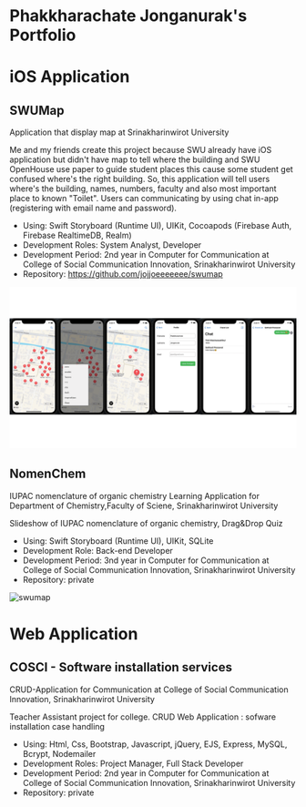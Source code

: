 # Phakkharachate Jonganurak's Portfolio

# iOS Application
## SWUMap
Application that display map at Srinakharinwirot University

Me and my friends create this project because SWU already have iOS application but didn't have map to tell where the building and SWU OpenHouse use paper to guide student places this cause some student get confused where's the right building. So, this application will tell users where's the building, names, numbers, faculty and also most important place to known "Toilet". Users can communicating by using chat in-app (registering with email name and password).

- Using: Swift Storyboard (Runtime UI), UIKit, Cocoapods (Firebase Auth, Firebase RealtimeDB, Realm)
- Development Roles: System Analyst, Developer
- Development Period: 2nd year in Computer for Communication at College of Social Communication Innovation, Srinakharinwirot University
- Repository: https://github.com/jojjoeeeeeee/swumap

<img src="https://github.com/jojjoeeeeeee/Porfolio/blob/main/swumap.png?raw=true" alt="swumap" width="1000"/>

## NomenChem
IUPAC nomenclature of organic chemistry Learning Application for Department of Chemistry,Faculty of Sciene, Srinakharinwirot University

Slideshow of IUPAC nomenclature of organic chemistry, Drag&Drop Quiz

- Using: Swift Storyboard (Runtime UI), UIKit, SQLite
- Development Role: Back-end Developer
- Development Period: 3nd year in Computer for Communication at College of Social Communication Innovation, Srinakharinwirot University
- Repository: private

<img src="https://github.com/jojjoeeeeeee/Portfolio/blob/main/nomenchem.png?raw=true" alt="swumap" width="1000"/>

# Web Application
## COSCI - Software installation services
CRUD-Application for Communication at College of Social Communication Innovation, Srinakharinwirot University

Teacher Assistant project for college. CRUD  Web Application : sofware installation case handling

- Using: Html, Css, Bootstrap, Javascript, jQuery, EJS, Express, MySQL, Bcrypt, Nodemailer
- Development Roles: Project Manager, Full Stack Developer
- Development Period: 2nd year in Computer for Communication at College of Social Communication Innovation, Srinakharinwirot University
- Repository: private
